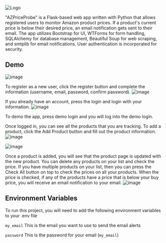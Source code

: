 ![Logo](https://drive.google.com/uc?id=1Rs--Cubkkmtscz73qN0xQezYoLLcv8-p)

"AZPriceProbe" is a Flask-based web app written with Python that allows registered users to monitor Amazon product prices. If a product's current price is below their desired price, an email notification gets sent to their email. The app utilizes Bootstrap for UI, WTForms for form handling, SQLAlchemy for database management, Beautiful Soup for web scraping, and smtplib for email notifications. User authentication is incorporated for security. 

## Demo

![image](https://github.com/lindajhk/AZPriceProbe/assets/106854298/c14eb61f-14d2-4ff0-8a8a-3c7a98517bf2)

To register as a new user, click the register button and complete the information (username, email, password, confirm password).
![image](https://github.com/lindajhk/AZPriceProbe/assets/106854298/324f4e19-0dbd-466a-aa54-bc414cccc555)

If you already have an account, press the login and login with your information.
![image](https://github.com/lindajhk/AZPriceProbe/assets/106854298/947bb8fe-999b-4961-bd89-fa2cf70dc1ce)

To demo the app, press demo login and you will log into the demo login.

Once logged in, you can see all the products that you are tracking. To add a product, click the Add Product button and fill out the product information.
![image](https://github.com/lindajhk/AZPriceProbe/assets/106854298/9df8fd55-76c1-42c1-822b-5c7957c1baaf)

![image](https://github.com/lindajhk/AZPriceProbe/assets/106854298/e8502343-927f-46b5-babd-602a53ccaecb)

Once a product is added, you will see that the product page is updated with the new product. You can delete any products on your list and check the price. 
If you have multiple products on your list, then you can press the Check All button on top to check the prices on all your products.
When the price is checked, if any of the products have a price that is below your buy price, you will receive an email notification to your email.
![image](https://github.com/lindajhk/AZPriceProbe/assets/106854298/fdd69ef6-3075-4f33-a672-a2726daacd62)


## Environment Variables

To run this project, you will need to add the following environment variables to your .env file

`my_email` This is the email you want to use to send the email alerts

`password` This is the password for your email (`my_email`)
